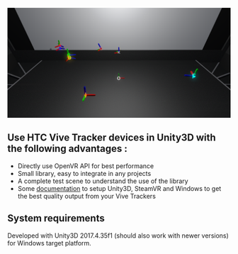 ![alt text](Doc/ViveTrackers_Doc.png)

## Use HTC Vive Tracker devices in Unity3D with the following advantages :
- Directly use OpenVR API for best performance
- Small library, easy to integrate in any projects
- A complete test scene to understand the use of the library
- Some [documentation](Doc/ViveTrackersDocumentation.pdf) to setup Unity3D, SteamVR and Windows to get the best quality output from your Vive Trackers

## System requirements
Developed with Unity3D 2017.4.35f1 (should also work with newer versions) for Windows target platform.
